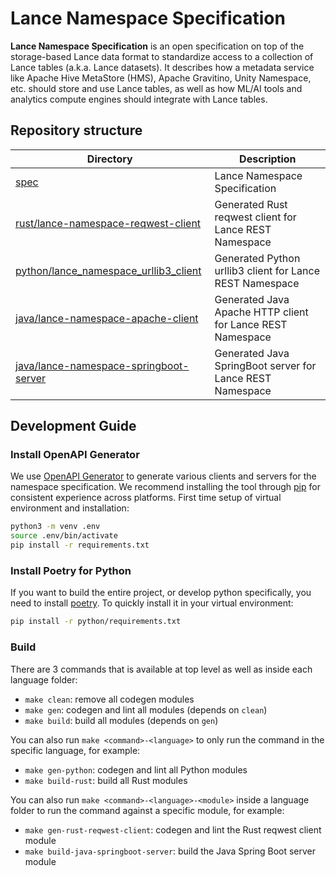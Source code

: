 # Lance Namespace Specification

**Lance Namespace Specification** is an open specification on top of the storage-based Lance data format
to standardize access to a collection of Lance tables (a.k.a. Lance datasets).
It describes how a metadata service like Apache Hive MetaStore (HMS), Apache Gravitino, Unity Namespace, etc.
should store and use Lance tables, as well as how ML/AI tools and analytics compute engines should integrate with Lance tables.

## Repository structure

| Directory                                                                          | Description                                                |
|------------------------------------------------------------------------------------|------------------------------------------------------------|
| [spec](./spec)                                                                     | Lance Namespace Specification                              |
| [rust/lance-namespace-reqwest-client](./rust/lance-namespace-reqwest-client)       | Generated Rust reqwest client for Lance REST Namespace     |
| [python/lance_namespace_urllib3_client](./python/lance_namespace_urllib3_client)   | Generated Python urllib3 client for Lance REST Namespace   |
| [java/lance-namespace-apache-client](./java/lance-namespace-apache-client)         | Generated Java Apache HTTP client for Lance REST Namespace |
| [java/lance-namespace-springboot-server](./java/lance-namespace-springboot-server) | Generated Java SpringBoot server for Lance REST Namespace  |

## Development Guide

### Install OpenAPI Generator

We use [OpenAPI Generator](https://github.com/OpenAPITools/openapi-generator)
to generate various clients and servers for the namespace specification.
We recommend installing the tool through [pip](https://pypi.org/project/openapi-generator-cli/)
for consistent experience across platforms.
First time setup of virtual environment and installation:

```bash
python3 -m venv .env
source .env/bin/activate
pip install -r requirements.txt
```

### Install Poetry for Python

If you want to build the entire project, or develop python specifically, 
you need to install [poetry](https://python-poetry.org/).
To quickly install it in your virtual environment:

```bash
pip install -r python/requirements.txt
```

### Build

There are 3 commands that is available at top level as well as inside each language folder:

- `make clean`: remove all codegen modules
- `make gen`: codegen and lint all modules (depends on `clean`)
- `make build`: build all modules (depends on `gen`)

You can also run `make <command>-<language>` to only run the command in the specific language, for example:

- `make gen-python`: codegen and lint all Python modules 
- `make build-rust`: build all Rust modules

You can also run `make <command>-<language>-<module>` inside a language folder to run the command against a specific module, for example:

- `make gen-rust-reqwest-client`: codegen and lint the Rust reqwest client module
- `make build-java-springboot-server`: build the Java Spring Boot server module
